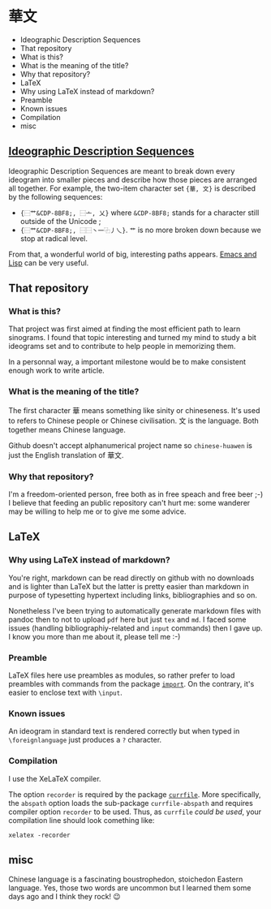 # 華文

* Ideographic Description Sequences
* That repository
 * What is this?
 * What is the meaning of the title?
 * Why that repository?
* LaTeX
 * Why using LaTeX instead of markdown?
 * Preamble
 * Known issues
 * Compilation
* misc

## [Ideographic Description Sequences](https://github.com/kawabata/ids)

Ideographic Description Sequences are meant to break down every ideogram into smaller pieces and describe how those pieces are arranged all together. For example, the two-item character set `{華, 文}` is described by the following sequences:
* `{⿱艹&CDP-8BF8;, ⿱亠, 乂}` where `&CDP-8BF8;` stands for a character still outside of the Unicode ;
* `{⿱艹&CDP-8BF8;, ⿱⿱丶一⿻丿乀}`. `艹` is no more broken down because we stop at radical level.

From that, a wonderful world of big, interesting paths appears. [Emacs and Lisp](https://github.com/kawabata/ids-edit) can be very useful.

## That repository

### What is this?

That project was first aimed at finding the most efficient path to learn sinograms. I found that topic interesting and turned my mind to study a bit ideograms set and to contribute to help people in memorizing them.

In a personnal way, a important milestone would be to make consistent enough work to write article.

### What is the meaning of the title?
The first character 華 means something like sinity or chineseness. It's used to refers to Chinese people or Chinese civilisation. 文 is the language. Both together means Chinese language.

Github doesn't accept alphanumerical project name so `chinese-huawen` is just the English translation of 華文.

### Why that repository?

I'm a freedom-oriented person, free both as in free speach and free beer ;-) I believe that feeding an public repository can't hurt me: some wanderer may be willing to help me or to give me some advice.

## LaTeX

### Why using LaTeX instead of markdown?

You're right, markdown can be read directly on github with no downloads and is lighter than LaTeX but the latter is pretty easier than markdown in purpose of typesetting hypertext including links, bibliographies and so on.

Nonetheless I've been trying to automatically generate markdown files with pandoc then to not to upload `pdf` here but just `tex` and `md`. I faced some issues (handling bibliographiy-related and `input` commands) then I gave up. I know you more than me about it, please tell me :-)

### Preamble

LaTeX files here use preambles as modules, so rather prefer to load preambles with commands from the package [`import`](http://ctan.mines-albi.fr/macros/latex/contrib/import/import.pdf). On the contrary, it's easier to enclose text with `\input`.

### Known issues

An ideogram in standard text is rendered correctly but when typed in `\foreignlanguage` just produces a `?` character.

### Compilation

I use the XeLaTeX compiler.

The option `recorder` is required by the package [`currfile`](http://www.ctan.org/tex-archive/macros/latex/contrib/currfile). More specifically, the `abspath` option loads the sub-package `currfile-abspath` and requires compiler option `recorder` to be used. Thus, as `currfile` *could be used*, your compilation line should look comething like:

```
xelatex -recorder
```

## misc

Chinese language is a fascinating boustrophedon, stoichedon Eastern language. Yes, those two words are uncommon but I learned them some days ago and I think they rock! 😉

